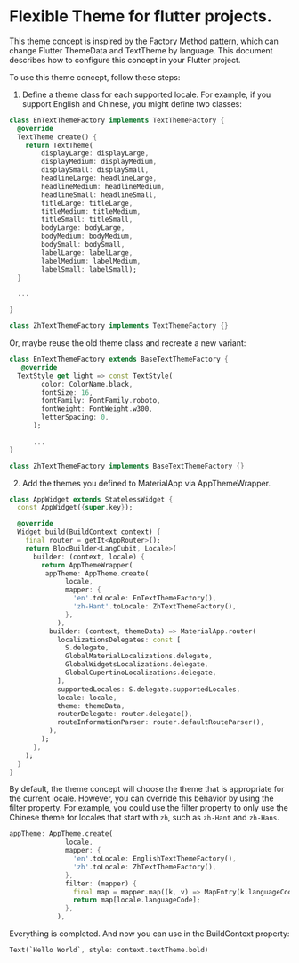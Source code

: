 # Flexible Theme for flutter projects.

This theme concept is inspired by the Factory Method pattern, which can change Flutter ThemeData and TextTheme by language. This document describes how to configure this concept in your Flutter project.

To use this theme concept, follow these steps:
1. Define a theme class for each supported locale. For example, if you support English and Chinese, you might define two classes:
```dart
class EnTextThemeFactory implements TextThemeFactory {
  @override
  TextTheme create() {
    return TextTheme(
        displayLarge: displayLarge,
        displayMedium: displayMedium,
        displaySmall: displaySmall,
        headlineLarge: headlineLarge,
        headlineMedium: headlineMedium,
        headlineSmall: headlineSmall,
        titleLarge: titleLarge,
        titleMedium: titleMedium,
        titleSmall: titleSmall,
        bodyLarge: bodyLarge,
        bodyMedium: bodyMedium,
        bodySmall: bodySmall,
        labelLarge: labelLarge,
        labelMedium: labelMedium,
        labelSmall: labelSmall);
  }

  ...

}

class ZhTextThemeFactory implements TextThemeFactory {}
```
Or, maybe reuse the old theme class and recreate a new variant:
```dart
class EnTextThemeFactory extends BaseTextThemeFactory {
   @override
  TextStyle get light => const TextStyle(
        color: ColorName.black,
        fontSize: 16,
        fontFamily: FontFamily.roboto,
        fontWeight: FontWeight.w300,
        letterSpacing: 0,
      );

      ...
}

class ZhTextThemeFactory implements BaseTextThemeFactory {}
```
2. Add the themes you defined to MaterialApp via AppThemeWrapper.
```dart
class AppWidget extends StatelessWidget {
  const AppWidget({super.key});

  @override
  Widget build(BuildContext context) {
    final router = getIt<AppRouter>();
    return BlocBuilder<LangCubit, Locale>(
      builder: (context, locale) {
        return AppThemeWrapper(
         appTheme: AppTheme.create(
              locale,
              mapper: {
                'en'.toLocale: EnTextThemeFactory(),
                'zh-Hant'.toLocale: ZhTextThemeFactory(),
              },
            ),
          builder: (context, themeData) => MaterialApp.router(
            localizationsDelegates: const [
              S.delegate,
              GlobalMaterialLocalizations.delegate,
              GlobalWidgetsLocalizations.delegate,
              GlobalCupertinoLocalizations.delegate,
            ],
            supportedLocales: S.delegate.supportedLocales,
            locale: locale,
            theme: themeData,
            routerDelegate: router.delegate(),
            routeInformationParser: router.defaultRouteParser(),
          ),
        );
      },
    );
  }
}
```
By default, the theme concept will choose the theme that is appropriate for the current locale. However, you can override this behavior by using the filter property. For example, you could use the filter property to only use the Chinese theme for locales that start with `zh`, such as `zh-Hant` and `zh-Hans`.

```dart
appTheme: AppTheme.create(
              locale,
              mapper: {
                'en'.toLocale: EnglishTextThemeFactory(),
                'zh'.toLocale: ZhTextThemeFactory(),
              },
              filter: (mapper) {
                final map = mapper.map((k, v) => MapEntry(k.languageCode, v));
                return map[locale.languageCode];
              },
            ),
```


Everything is completed. And now you can use in the BuildContext property:
```dart
Text(`Hello World`, style: context.textTheme.bold)
```
